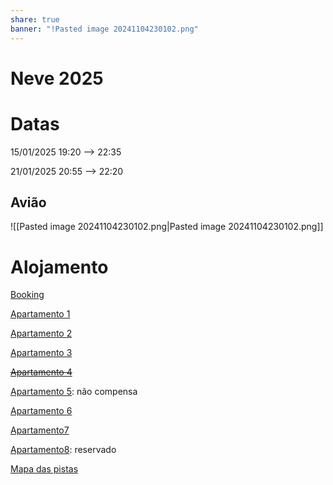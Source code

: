 ```yaml
---
share: true
banner: "!Pasted image 20241104230102.png"
---
```

# Neve 2025
# Datas

15/01/2025 19:20 --> 22:35

21/01/2025 20:55 --> 22:20

## Avião 

![[Pasted image 20241104230102.png|Pasted image 20241104230102.png]]



# Alojamento

[Booking](https://www.booking.com/searchresults.en-gb.html?label=gen173nr-1BCAEoggI46AdIM1gEaLsBiAEBmAEJuAEXyAEP2AEB6AEBiAIBqAIDuALKma-5BsACAdICJDY3MWZjMGU1LTdlMTEtNDQ3Ni1iZDE2LWY0OTU4YWVhZWY0OdgCBeACAQ&sid=8dfa6b0fa530314b4132425abba9d4a8&aid=304142&ss=Morzine%2C+Rh%C3%B4ne-Alps%2C+France&ssne=Porto&ssne_untouched=Porto&lang=en-gb&src=searchresults&dest_id=-1453796&dest_type=city&ac_position=0&ac_click_type=b&ac_langcode=en&ac_suggestion_list_length=5&search_selected=true&search_pageview_id=00a58dcff004015d&checkin=2025-01-15&checkout=2025-01-21&group_adults=2&no_rooms=1&group_children=0&nflt=oos%3D1%3Bprice%3DEUR-min-100-1%3Breview_score%3D80)

[Apartamento 1](https://www.booking.com/hotel/fr/studio-au-pied-des-pistes-avec-une-vue-sur-la-montagne.en-gb.html?label=gen173nr-1BCAEoggI46AdIM1gEaLsBiAEBmAEJuAEXyAEP2AEB6AEBiAIBqAIDuALKma-5BsACAdICJDY3MWZjMGU1LTdlMTEtNDQ3Ni1iZDE2LWY0OTU4YWVhZWY0OdgCBeACAQ&sid=8dfa6b0fa530314b4132425abba9d4a8&aid=304142&ucfs=1&checkin=2025-01-15&checkout=2025-01-21&dest_id=-1453796&dest_type=city&group_adults=2&no_rooms=1&group_children=0&nflt=oos%3D1%3Bprice%3DEUR-min-100-1%3Breview_score%3D80&matching_block_id=1115310301_384428975_4_0_0&atlas_src=sr_iw_title)

[Apartamento 2](https://www.booking.com/hotel/fr/champs-fleuris-cfs7-cosy-view-3-pers.en-gb.html?label=gen173nr-1BCAEoggI46AdIM1gEaLsBiAEBmAEJuAEXyAEP2AEB6AEBiAIBqAIDuALKma-5BsACAdICJDY3MWZjMGU1LTdlMTEtNDQ3Ni1iZDE2LWY0OTU4YWVhZWY0OdgCBeACAQ&sid=8dfa6b0fa530314b4132425abba9d4a8&aid=304142&ucfs=1&checkin=2025-01-15&checkout=2025-01-21&dest_id=-1453796&dest_type=city&group_adults=2&no_rooms=1&group_children=0&nflt=oos%3D1%3Bprice%3DEUR-min-100-1%3Breview_score%3D80&matching_block_id=1224571202_394564222_3_0_0&atlas_src=sr_iw_title)

[Apartamento 3](https://www.booking.com/hotel/fr/studio-chatel-1-piece-4-personnes-fr-1-693-51.en-gb.html?label=gen173nr-1BCAEoggI46AdIM1gEaLsBiAEBmAEJuAEXyAEP2AEB6AEBiAIBqAIDuALKma-5BsACAdICJDY3MWZjMGU1LTdlMTEtNDQ3Ni1iZDE2LWY0OTU4YWVhZWY0OdgCBeACAQ&sid=8dfa6b0fa530314b4132425abba9d4a8&aid=304142&ucfs=1&checkin=2025-01-15&checkout=2025-01-21&dest_id=-1453796&dest_type=city&group_adults=2&no_rooms=1&group_children=0&nflt=oos%3D1%3Bprice%3DEUR-min-100-1%3Breview_score%3D80&matching_block_id=933236102_365415058_4_0_0&atlas_src=sr_iw_title)

[~~Apartamento 4~~](https://www.booking.com/hotel/fr/studio-acceuillant-au-pied-des-pistes.en-gb.html?label=gen173nr-1BCAEoggI46AdIM1gEaLsBiAEBmAEJuAEXyAEP2AEB6AEBiAIBqAIDuALKma-5BsACAdICJDY3MWZjMGU1LTdlMTEtNDQ3Ni1iZDE2LWY0OTU4YWVhZWY0OdgCBeACAQ&sid=8dfa6b0fa530314b4132425abba9d4a8&aid=304142&ucfs=1&checkin=2025-01-15&checkout=2025-01-21&dest_id=-1453796&dest_type=city&group_adults=2&no_rooms=1&group_children=0&nflt=price%3DEUR-min-100-1%3Boos%3D1&matching_block_id=626577201_387078229_4_0_0&atlas_src=sr_iw_title)

[Apartamento 5](https://www.booking.com/hotel/fr/ardesia.en-gb.html?label=gen173nr-1BCAEoggI46AdIM1gEaLsBiAEBmAEJuAEXyAEP2AEB6AEBiAIBqAIDuALKma-5BsACAdICJDY3MWZjMGU1LTdlMTEtNDQ3Ni1iZDE2LWY0OTU4YWVhZWY0OdgCBeACAQ&sid=8dfa6b0fa530314b4132425abba9d4a8&aid=304142&ucfs=1&checkin=2025-01-15&checkout=2025-01-21&dest_id=-1453796&dest_type=city&group_adults=2&no_rooms=1&group_children=0&nflt=price%3DEUR-min-100-1%3Boos%3D1&matching_block_id=1273913809_400205952_0_1_0&atlas_src=sr_iw_title): não compensa

[Apartamento 6](https://www.airbnb.pt/rooms/50301343?adults=3&location=Morzine%2C%20Auvergne%20Rh%C3%B4ne%20Alpes%2C%20France&federated_search_id=8cf49ed3-f3da-4518-8f2a-0b4b2117b105&source_impression_id=p3_1637187135_5OnG2f4V6SBCUJqc&guests=3&check_in=2025-01-15&check_out=2025-01-22)

[Apartamento7](https://www.airbnb.pt/rooms/44475571?adults=3&federated_search_id=9f473a78-8613-4f5c-9f59-6949a6be85b7&source_impression_id=p3_1639327558_9vNSkPV5fJGBOHAA&guests=3&check_in=2025-01-15&check_out=2025-01-21)

[Apartamento8](https://www.airbnb.pt/rooms/555698667848792920?source_impression_id=p3_1731967546_P3Vue3t1f4xRm47E): reservado


[Mapa das pistas](https://www.portesdusoleil.com/en-hiver/pistes-et-remontees-mecaniques/)

